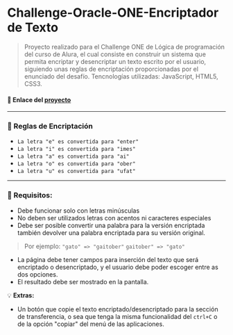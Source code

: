 # Challenge-Oracle-ONE-Encriptador de Texto

> Proyecto realizado para el Challenge ONE de Lógica de programación del curso de Alura, el cual consiste en construir un sistema que permita encriptar y desencriptar un texto escrito por el usuario, siguiendo unas reglas de encriptación proporcionadas por el enunciado del desafío.
Tencnologías utilizadas: JavaScript, HTML5, CSS3.

#### :link: Enlace del [proyecto](https://leonelsubelza.github.io/Challenge-Oracle-ONE-Encriptador-de-Texto/)
---
### :key: Reglas de Encriptación
 - `La letra "e" es convertida para "enter"`
- `La letra "i" es convertida para "imes"`
- `La letra "a" es convertida para "ai"`
- `La letra "o" es convertida para "ober"`
- `La letra "u" es convertida para "ufat"`
---
### :hammer: Requisitos:
- Debe funcionar solo con letras minúsculas
- No deben ser utilizados letras con acentos ni caracteres especiales
- Debe ser posible convertir una palabra para la versión encriptada también devolver una palabra encriptada para su versión original. 

> Por ejemplo:
`"gato" => "gaitober"`
`gaitober" => "gato"`

- La página debe tener campos para 
inserción del texto que será encriptado o desencriptado, y el usuario debe poder escoger entre as dos opciones.
- El resultado debe ser mostrado en la pantalla.

:bulb: **Extras:**
- Un botón que copie el texto encriptado/desencriptado para la sección de transferencia, o sea que tenga la misma funcionalidad del `ctrl+C` o de la opción "copiar" del menú de las aplicaciones.
 
